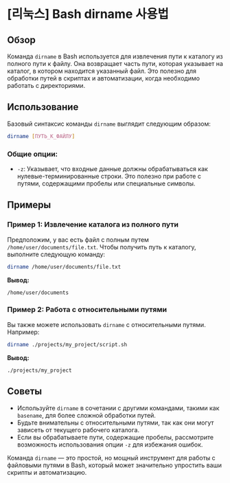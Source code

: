# [리눅스] Bash dirname 사용법

## Обзор
Команда `dirname` в Bash используется для извлечения пути к каталогу из полного пути к файлу. Она возвращает часть пути, которая указывает на каталог, в котором находится указанный файл. Это полезно для обработки путей в скриптах и автоматизации, когда необходимо работать с директориями.

## Использование
Базовый синтаксис команды `dirname` выглядит следующим образом:

```bash
dirname [ПУТЬ_К_ФАЙЛУ]
```

### Общие опции:
- `-z`: Указывает, что входные данные должны обрабатываться как нулевые-терминированные строки. Это полезно при работе с путями, содержащими пробелы или специальные символы.

## Примеры
### Пример 1: Извлечение каталога из полного пути
Предположим, у вас есть файл с полным путем `/home/user/documents/file.txt`. Чтобы получить путь к каталогу, выполните следующую команду:

```bash
dirname /home/user/documents/file.txt
```
**Вывод:**
```
/home/user/documents
```

### Пример 2: Работа с относительными путями
Вы также можете использовать `dirname` с относительными путями. Например:

```bash
dirname ./projects/my_project/script.sh
```
**Вывод:**
```
./projects/my_project
```

## Советы
- Используйте `dirname` в сочетании с другими командами, такими как `basename`, для более сложной обработки путей.
- Будьте внимательны с относительными путями, так как они могут зависеть от текущего рабочего каталога.
- Если вы обрабатываете пути, содержащие пробелы, рассмотрите возможность использования опции `-z` для избежания ошибок.

Команда `dirname` — это простой, но мощный инструмент для работы с файловыми путями в Bash, который может значительно упростить ваши скрипты и автоматизацию.